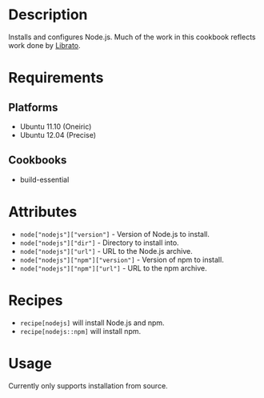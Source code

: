 # Description #

Installs and configures Node.js.  Much of the work in this cookbook reflects
work done by [Librato](https://github.com/librato/nodejs-cookbook).

# Requirements #

## Platforms ##

* Ubuntu 11.10 (Oneiric)
* Ubuntu 12.04 (Precise)

## Cookbooks ##

* build-essential

# Attributes #

* `node["nodejs"]["version"]` - Version of Node.js to install.
* `node["nodejs"]["dir"]` - Directory to install into.
* `node["nodejs"]["url"]` - URL to the Node.js archive.
* `node["nodejs"]["npm"]["version"]` - Version of npm to install.
* `node["nodejs"]["npm"]["url"]` - URL to the npm archive.

# Recipes #

* `recipe[nodejs]` will install Node.js and npm.
* `recipe[nodejs::npm]` will install npm.

# Usage #

Currently only supports installation from source.
